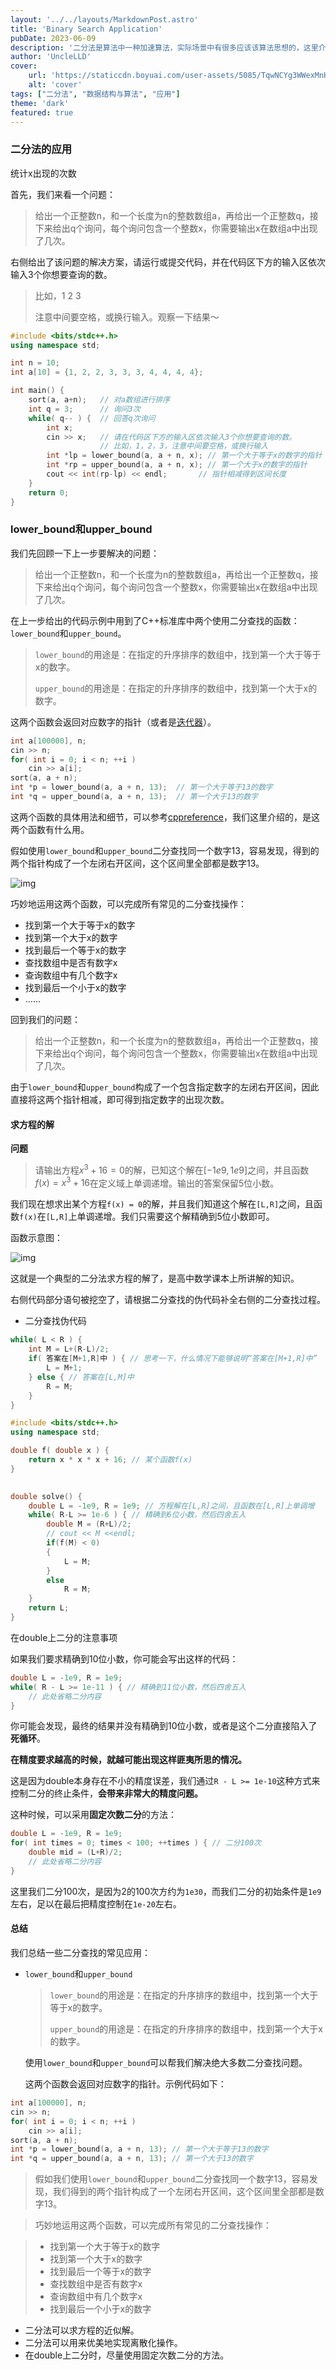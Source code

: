 ```yaml
---
layout: '../../layouts/MarkdownPost.astro'
title: 'Binary Search Application'
pubDate: 2023-06-09
description: '二分法是算法中一种加速算法，实际场景中有很多应该该算法思想的，这里介绍一些二分法的相关应用：解方程近似解，离散化操作等'
author: 'UncleLLD'
cover:
    url: 'https://staticcdn.boyuai.com/user-assets/5085/TqwNCYg3WWexMnHTJLPG6M/a1.png!png'
    alt: 'cover'
tags: ["二分法", "数据结构与算法", "应用"]
theme: 'dark'
featured: true
---
```




### 二分法的应用

统计x出现的次数

首先，我们来看一个问题：

> 给出一个正整数n，和一个长度为n的整数数组a，再给出一个正整数q，接下来给出q个询问，每个询问包含一个整数x，你需要输出x在数组a中出现了几次。

右侧给出了该问题的解决方案，请运行或提交代码，并在代码区下方的输入区依次输入3个你想要查询的数。

> 比如，1 2 3
>
> 注意中间要空格，或换行输入。观察一下结果～

```cpp
#include <bits/stdc++.h>
using namespace std;

int n = 10;
int a[10] = {1, 2, 2, 3, 3, 3, 4, 4, 4, 4};

int main() {
    sort(a, a+n);   // 对a数组进行排序
    int q = 3;      // 询问3次
    while( q-- ) {  // 回答q次询问
        int x;
        cin >> x;   // 请在代码区下方的输入区依次输入3个你想要查询的数。
                    // 比如，1，2，3，注意中间要空格，或换行输入
        int *lp = lower_bound(a, a + n, x); // 第一个大于等于x的数字的指针
        int *rp = upper_bound(a, a + n, x); // 第一个大于x的数字的指针
        cout << int(rp-lp) << endl;       // 指针相减得到区间长度
    }
    return 0;
}
```

### lower_bound和upper_bound

我们先回顾一下上一步要解决的问题：

> 给出一个正整数n，和一个长度为n的整数数组a，再给出一个正整数q，接下来给出q个询问，每个询问包含一个整数x，你需要输出x在数组a中出现了几次。

在上一步给出的代码示例中用到了C++标准库中两个使用二分查找的函数：`lower_bound`和`upper_bound`。

> `lower_bound`的用途是：在指定的升序排序的数组中，找到第一个大于等于x的数字。
>
> `upper_bound`的用途是：在指定的升序排序的数组中，找到第一个大于x的数字。

这两个函数会返回对应数字的指针（或者是[迭代器](http://c.biancheng.net/view/413.html)）。

```cpp
int a[100000], n;
cin >> n;
for( int i = 0; i < n; ++i )
    cin >> a[i];
sort(a, a + n);
int *p = lower_bound(a, a + n, 13);  // 第一个大于等于13的数字
int *q = upper_bound(a, a + n, 13);  // 第一个大于13的数字
```

这两个函数的具体用法和细节，可以参考[cppreference](https://en.cppreference.com/w/cpp/algorithm/lower_bound)，我们这里介绍的，是这两个函数有什么用。

假如使用`lower_bound`和`upper_bound`二分查找同一个数字13，容易发现，得到的两个指针构成了一个左闭右开区间，这个区间里全部都是数字13。

![img](https://staticcdn.boyuai.com/user-assets/5085/TqwNCYg3WWexMnHTJLPG6M/a1.png!png)

巧妙地运用这两个函数，可以完成所有常见的二分查找操作：

- 找到第一个大于等于x的数字
- 找到第一个大于x的数字
- 找到最后一个等于x的数字
- 查找数组中是否有数字x
- 查询数组中有几个数字x
- 找到最后一个小于x的数字
- ……

回到我们的问题：

> 给出一个正整数n，和一个长度为n的整数数组a，再给出一个正整数q，接下来给出q个询问，每个询问包含一个整数x，你需要输出x在数组a中出现了几次。

由于`lower_bound`和`upper_bound`构成了一个包含指定数字的左闭右开区间，因此直接将这两个指针相减，即可得到指定数字的出现次数。

 

#### 求方程的解

**问题**

> 请输出方程$x^3 + 16 = 0$的解，已知这个解在$[-1e9,1e9]$之间，并且函数$f(x) = x^3 + 16$在定义域上单调递增。输出的答案保留5位小数。

我们现在想求出某个方程`f(x) = 0`的解，并且我们知道这个解在`[L,R]`之间，且函数`f(x)`在`[L,R]`上单调递增。我们只需要这个解精确到5位小数即可。

函数示意图：

![img](https://staticcdn.boyuai.com/user-assets/5085/JSeUPB57vJoEAL6Y6oXcKf/1.png!png)

这就是一个典型的二分法求方程的解了，是高中数学课本上所讲解的知识。

右侧代码部分语句被挖空了，请根据二分查找的伪代码补全右侧的二分查找过程。

- 二分查找伪代码

```cpp
while( L < R ) {
    int M = L+(R-L)/2;
    if( 答案在[M+1,R]中 ) { // 思考一下，什么情况下能够说明“答案在[M+1,R]中”
        L = M+1;
    } else { // 答案在[L,M]中
        R = M;
    }
}
```

```CPP
#include <bits/stdc++.h>
using namespace std;

double f( double x ) {
    return x * x * x + 16; // 某个函数f(x)
}

    
double solve() {
    double L = -1e9, R = 1e9; // 方程解在[L,R]之间，且函数在[L,R]上单调增
    while( R-L >= 1e-6 ) { // 精确到6位小数，然后四舍五入
        double M = (R+L)/2;
        // cout << M <<endl;
        if(f(M) < 0)
        {
            L = M;
        }
        else
            R = M;
    }
    return L;
}  
```

在double上二分的注意事项

如果我们要求精确到10位小数，你可能会写出这样的代码：

```cpp
double L = -1e9, R = 1e9;
while( R - L >= 1e-11 ) { // 精确到11位小数，然后四舍五入
    // 此处省略二分内容
}
```

你可能会发现，最终的结果并没有精确到10位小数，或者是这个二分直接陷入了**死循环**。

**在精度要求越高的时候，就越可能出现这样匪夷所思的情况。**

这是因为double本身存在不小的精度误差，我们通过`R - L >= 1e-10`这种方式来控制二分的终止条件，**会带来非常大的精度问题。**

这种时候，可以采用**固定次数二分**的方法：

```cpp
double L = -1e9, R = 1e9;
for( int times = 0; times < 100; ++times ) { // 二分100次
    double mid = (L+R)/2;
    // 此处省略二分内容
}
```

这里我们二分100次，是因为2的100次方约为`1e30`，而我们二分的初始条件是`1e9`左右，足以在最后把精度控制在`1e-20`左右。

#### 总结

我们总结一些二分查找的常见应用：

- `lower_bound`和`upper_bound`

  > `lower_bound`的用途是：在指定的升序排序的数组中，找到第一个大于等于x的数字。
  >
  > `upper_bound`的用途是：在指定的升序排序的数组中，找到第一个大于x的数字。

  使用`lower_bound`和`upper_bound`可以帮我们解决绝大多数二分查找问题。

  这两个函数会返回对应数字的指针。示例代码如下：

```cpp
int a[100000], n;
cin >> n;
for( int i = 0; i < n; ++i )
    cin >> a[i];
sort(a, a + n);
int *p = lower_bound(a, a + n, 13); // 第一个大于等于13的数字
int *q = upper_bound(a, a + n, 13); // 第一个大于13的数字
```

> 假如我们使用`lower_bound`和`upper_bound`二分查找同一个数字13，容易发现，我们得到的两个指针构成了一个左闭右开区间，这个区间里全部都是数字13。

> 巧妙地运用这两个函数，可以完成所有常见的二分查找操作：

> - 找到第一个大于等于x的数字
> - 找到第一个大于x的数字
> - 找到最后一个等于x的数字
> - 查找数组中是否有数字x
> - 查询数组中有几个数字x
> - 找到最后一个小于x的数字

- 二分法可以求方程的近似解。
- 二分法可以用来优美地实现离散化操作。
- 在double上二分时，尽量使用固定次数二分的方法。